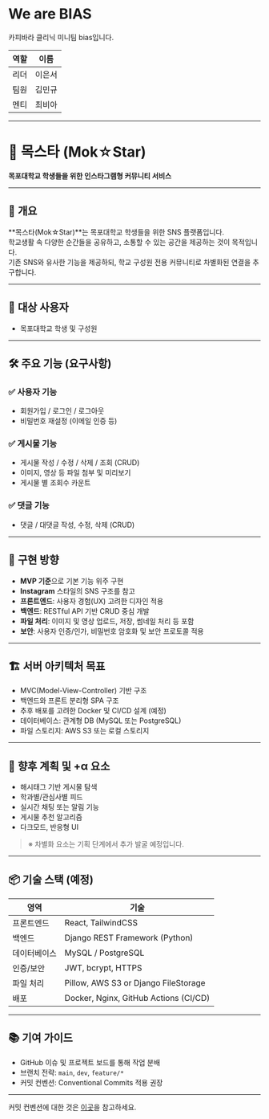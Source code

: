 # We are BIAS
카피바라 클리닉 미니팀 bias입니다.

|역할|이름|
|---|---|
|리더|이은서|
|팀원|김민규|
|멘티|최비아|

---

# 🌟 목스타 (Mok☆Star)  
**목포대학교 학생들을 위한 인스타그램형 커뮤니티 서비스**

---

## 📌 개요

**목스타(Mok☆Star)**는 목포대학교 학생들을 위한 SNS 플랫폼입니다.  
학교생활 속 다양한 순간들을 공유하고, 소통할 수 있는 공간을 제공하는 것이 목적입니다.  
기존 SNS와 유사한 기능을 제공하되, 학교 구성원 전용 커뮤니티로 차별화된 연결을 추구합니다.

---

## 👤 대상 사용자

- 목포대학교 학생 및 구성원

---

## 🛠️ 주요 기능 (요구사항)

### ✅ 사용자 기능
- 회원가입 / 로그인 / 로그아웃
- 비밀번호 재설정 (이메일 인증 등)

### ✅ 게시물 기능
- 게시물 작성 / 수정 / 삭제 / 조회 (CRUD)
- 이미지, 영상 등 파일 첨부 및 미리보기
- 게시물 별 조회수 카운트

### ✅ 댓글 기능
- 댓글 / 대댓글 작성, 수정, 삭제 (CRUD)

---

## 🎯 구현 방향

- **MVP 기준**으로 기본 기능 위주 구현
- **Instagram** 스타일의 SNS 구조를 참고
- **프론트엔드**: 사용자 경험(UX) 고려한 디자인 적용
- **백엔드**: RESTful API 기반 CRUD 중심 개발
- **파일 처리**: 이미지 및 영상 업로드, 저장, 썸네일 처리 등 포함
- **보안**: 사용자 인증/인가, 비밀번호 암호화 및 보안 프로토콜 적용

---

## 🏗️ 서버 아키텍처 목표

- MVC(Model-View-Controller) 기반 구조
- 백엔드와 프론트 분리형 SPA 구조
- 추후 배포를 고려한 Docker 및 CI/CD 설계 (예정)
- 데이터베이스: 관계형 DB (MySQL 또는 PostgreSQL)
- 파일 스토리지: AWS S3 또는 로컬 스토리지

---

## 🔮 향후 계획 및 +α 요소

- 해시태그 기반 게시물 탐색
- 학과별/관심사별 피드
- 실시간 채팅 또는 알림 기능
- 게시물 추천 알고리즘
- 다크모드, 반응형 UI

> ※ 차별화 요소는 기획 단계에서 추가 발굴 예정입니다.

---

## 📦 기술 스택 (예정)

| 영역 | 기술 |
|------|------|
| 프론트엔드 | React, TailwindCSS |
| 백엔드 | Django REST Framework (Python) |
| 데이터베이스 | MySQL / PostgreSQL |
| 인증/보안 | JWT, bcrypt, HTTPS |
| 파일 처리 | Pillow, AWS S3 or Django FileStorage |
| 배포 | Docker, Nginx, GitHub Actions (CI/CD) |

---

## 📚 기여 가이드

- GitHub 이슈 및 프로젝트 보드를 통해 작업 분배
- 브랜치 전략: `main`, `dev`, `feature/*`
- 커밋 컨벤션: Conventional Commits 적용 권장

---

커밋 컨벤션에 대한 것은 [이곳](https://www.conventionalcommits.org/ko/v1.0.0/)을 참고하세요.
